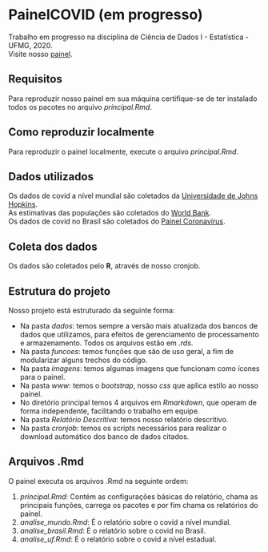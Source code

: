 # PainelCOVID (em progresso)
Trabalho em progresso na disciplina de Ciência de Dados I - Estatística - UFMG, 2020.  
Visite nosso [painel](https://luckermos.shinyapps.io/covidmundo/).

## Requisitos
Para reproduzir nosso painel em sua máquina certifique-se de ter instalado todos os pacotes no arquivo *principal.Rmd*.

## Como reproduzir localmente
Para reproduzir o painel localmente, execute o arquivo *principal.Rmd*.

## Dados utilizados
Os dados de covid a nível mundial são coletados da [Universidade de Johns Hopkins](https://github.com/CSSEGISandData/COVID-19).    
As estimativas das populações são coletados do [World Bank](https://data.worldbank.org/indicator/SP.POP.TOTL).    
Os dados de covid no Brasil são coletados do [Painel Coronavírus](https://covid.saude.gov.br/).    

## Coleta dos dados
Os dados são coletados pelo **R**, através de nosso cronjob.

## Estrutura do projeto
Nosso projeto está estruturado da seguinte forma:
- Na pasta *dados*: temos sempre a versão mais atualizada dos bancos de dados que utilizamos, para efeitos de gerenciamento de processamento e armazenamento. Todos os arquivos estão em *.rds*.  
- Na pasta *funcoes*: temos funções que são de uso geral, a fim de modularizar alguns trechos do código.  
- Na pasta *imagens*: temos algumas imagens que funcionam como ícones para o painel.  
- Na pasta *www*: temos o *bootstrap*, nosso *css* que aplica estilo ao nosso painel.
- No diretório principal temos 4 arquivos em *Rmarkdown*, que operam de forma independente, facilitando o trabalho em equipe.
- Na pasta *Relatório Descritiva*: temos nosso relatório descritivo.
- Na pasta *cronjob*: temos os scripts necessários para realizar o download automático dos banco de dados citados.

## Arquivos .Rmd
O painel executa os arquivos .Rmd na seguinte ordem:
1. *principal.Rmd*: Contém as configurações básicas do relatório, chama as principais funções, carrega os pacotes e por fim chama os relatórios do painel.
2. *analise_mundo.Rmd*: É o relatório sobre o covid a nível mundial.
3. *analise_brasil.Rmd*: É o relatório sobre o covid no Brasil.
4. *analise_uf.Rmd*: É o relatório sobre o covid a nível estadual.







